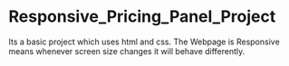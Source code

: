 # Responsive_Pricing_Panel_Project

Its a basic project which uses html and css. The Webpage is Responsive means whenever screen size changes it will behave differently.
